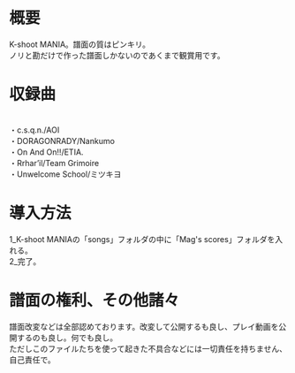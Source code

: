 # 概要
K-shoot MANIA。譜面の質はピンキリ。
<br>
ノリと勘だけで作った譜面しかないのであくまで観賞用です。

# 収録曲
<br>
・c.s.q.n./AOI
<br>
・DORAGONRADY/Nankumo
<br>
・On And On!!/ETIA.
<br>
・Rrhar’il/Team Grimoire
<br>
・Unwelcome School/ミツキヨ

# 導入方法
1_K-shoot MANIAの「songs」フォルダの中に「Mag's scores」フォルダを入れる。
<br>
2_完了。

# 譜面の権利、その他諸々
譜面改変などは全部認めております。改変して公開するも良し、プレイ動画を公開するのも良し。何でも良し。
<br>
ただしこのファイルたちを使って起きた不具合などには一切責任を持ちません、自己責任で。

